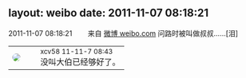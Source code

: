 layout: weibo
date: 2011-11-07 08:18:21
---
<meta name="referrer" content="no-referrer" />

2011-11-07 08:18:21  &nbsp;&nbsp;&nbsp;&nbsp;&nbsp;&nbsp; 来自 <a href="http://weibo.com/" rel="nofollow">微博 weibo.com</a>
问路时被叫做叔叔……[泪] ​​​

<table style="width: 100%;">
  <tr>
    <td style="width: 40px;"><img style="border-radius:50%" src="https://tva2.sinaimg.cn/crop.0.0.180.180.50/40e9ea8djw1f4es3a5fupj20500503y9.jpg?KID=imgbed,tva&Expires=1624465133&ssig=6U61WxyuQD"></td>
    <td colspan="2"><small>xcv58 11-11-7 08:43</small><br/>没叫大伯已经够好了。</td>
  </tr>
</table>
